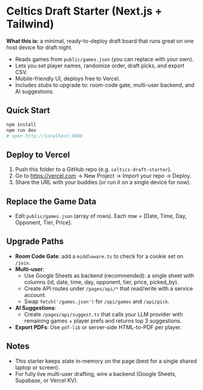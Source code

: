 # Celtics Draft Starter (Next.js + Tailwind)

**What this is:** a minimal, ready-to-deploy draft board that runs great on one host device for draft night.
- Reads games from `public/games.json` (you can replace with your own).
- Lets you set player names, randomize order, draft picks, and export CSV.
- Mobile-friendly UI, deploys free to Vercel.
- Includes stubs to upgrade to: room-code gate, multi-user backend, and AI suggestions.

## Quick Start
```bash
npm install
npm run dev
# open http://localhost:3000
```

## Deploy to Vercel
1. Push this folder to a GitHub repo (e.g. `celtics-draft-starter`).
2. Go to https://vercel.com → New Project → Import your repo → Deploy.
3. Share the URL with your buddies (or run it on a single device for now).

## Replace the Game Data
- Edit `public/games.json` (array of rows). Each row = [Date, Time, Day, Opponent, Tier, Price].

## Upgrade Paths
- **Room Code Gate**: add a `middleware.ts` to check for a cookie set on `/join`.
- **Multi-user**:
    - Use Google Sheets as backend (recommended): a single sheet with columns (id, date, time, day, opponent, tier, price, picked_by).
    - Create API routes under `/pages/api/*` that read/write with a service account.
    - Swap `fetch('/games.json')` for `/api/games` and `/api/pick`.
- **AI Suggestions**:
    - Create `/pages/api/suggest.ts` that calls your LLM provider with remaining games + player prefs and returns top 3 suggestions.
- **Export PDFs**: Use `pdf-lib` or server-side HTML-to-PDF per player.

## Notes
- This starter keeps state in-memory on the page (best for a single shared laptop or screen).
- For fully live multi-user drafting, wire a backend (Google Sheets, Supabase, or Vercel KV).
